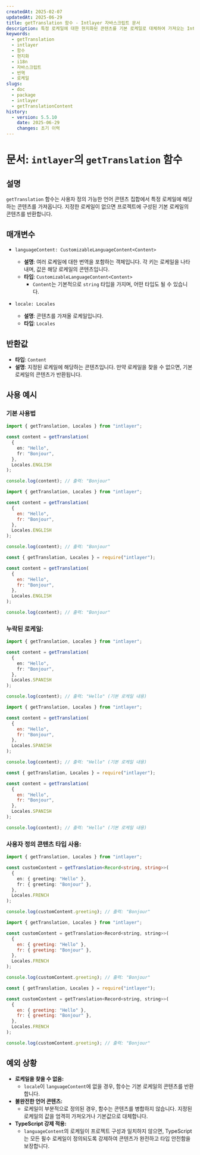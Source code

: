 ```yaml
---
createdAt: 2025-02-07
updatedAt: 2025-06-29
title: getTranslation 함수 - Intlayer 자바스크립트 문서
description: 특정 로케일에 대한 현지화된 콘텐츠를 기본 로케일로 대체하여 가져오는 Intlayer의 getTranslation 함수 문서입니다.
keywords:
  - getTranslation
  - intlayer
  - 함수
  - 현지화
  - i18n
  - 자바스크립트
  - 번역
  - 로케일
slugs:
  - doc
  - package
  - intlayer
  - getTranslationContent
history:
  - version: 5.5.10
    date: 2025-06-29
    changes: 초기 이력
---
```


# 문서: `intlayer`의 `getTranslation` 함수

## 설명

`getTranslation` 함수는 사용자 정의 가능한 언어 콘텐츠 집합에서 특정 로케일에 해당하는 콘텐츠를 가져옵니다. 지정한 로케일이 없으면 프로젝트에 구성된 기본 로케일의 콘텐츠를 반환합니다.

## 매개변수

- `languageContent: CustomizableLanguageContent<Content>`

  - **설명**: 여러 로케일에 대한 번역을 포함하는 객체입니다. 각 키는 로케일을 나타내며, 값은 해당 로케일의 콘텐츠입니다.
  - **타입**: `CustomizableLanguageContent<Content>`
    - `Content`는 기본적으로 `string` 타입을 가지며, 어떤 타입도 될 수 있습니다.

- `locale: Locales`

  - **설명**: 콘텐츠를 가져올 로케일입니다.
  - **타입**: `Locales`

## 반환값

- **타입**: `Content`
- **설명**: 지정된 로케일에 해당하는 콘텐츠입니다. 만약 로케일을 찾을 수 없으면, 기본 로케일의 콘텐츠가 반환됩니다.

## 사용 예시

### 기본 사용법

```typescript codeFormat="typescript"
import { getTranslation, Locales } from "intlayer";

const content = getTranslation(
  {
    en: "Hello",
    fr: "Bonjour",
  },
  Locales.ENGLISH
);

console.log(content); // 출력: "Bonjour"
```

```javascript codeFormat="esm"
import { getTranslation, Locales } from "intlayer";

const content = getTranslation(
  {
    en: "Hello",
    fr: "Bonjour",
  },
  Locales.ENGLISH
);

console.log(content); // 출력: "Bonjour"
```

```javascript codeFormat="commonjs"
const { getTranslation, Locales } = require("intlayer");

const content = getTranslation(
  {
    en: "Hello",
    fr: "Bonjour",
  },
  Locales.ENGLISH
);

console.log(content); // 출력: "Bonjour"
```

### 누락된 로케일:

```typescript codeFormat="typescript"
import { getTranslation, Locales } from "intlayer";

const content = getTranslation(
  {
    en: "Hello",
    fr: "Bonjour",
  },
  Locales.SPANISH
);

console.log(content); // 출력: "Hello" (기본 로케일 내용)
```

```javascript codeFormat="esm"
import { getTranslation, Locales } from "intlayer";

const content = getTranslation(
  {
    en: "Hello",
    fr: "Bonjour",
  },
  Locales.SPANISH
);

console.log(content); // 출력: "Hello" (기본 로케일 내용)
```

```javascript codeFormat="commonjs"
const { getTranslation, Locales } = require("intlayer");

const content = getTranslation(
  {
    en: "Hello",
    fr: "Bonjour",
  },
  Locales.SPANISH
);

console.log(content); // 출력: "Hello" (기본 로케일 내용)
```

### 사용자 정의 콘텐츠 타입 사용:

```typescript codeFormat="typescript"
import { getTranslation, Locales } from "intlayer";

const customContent = getTranslation<Record<string, string>>(
  {
    en: { greeting: "Hello" },
    fr: { greeting: "Bonjour" },
  },
  Locales.FRENCH
);

console.log(customContent.greeting); // 출력: "Bonjour"
```

```javascript codeFormat="esm"
import { getTranslation, Locales } from "intlayer";

const customContent = getTranslation<Record<string, string>>(
  {
    en: { greeting: "Hello" },
    fr: { greeting: "Bonjour" },
  },
  Locales.FRENCH
);

console.log(customContent.greeting); // 출력: "Bonjour"
```

```javascript codeFormat="commonjs"
const { getTranslation, Locales } = require("intlayer");

const customContent = getTranslation<Record<string, string>>(
  {
    en: { greeting: "Hello" },
    fr: { greeting: "Bonjour" },
  },
  Locales.FRENCH
);

console.log(customContent.greeting); // 출력: "Bonjour"
```

## 예외 상황

- **로케일을 찾을 수 없음:**
  - `locale`이 `languageContent`에 없을 경우, 함수는 기본 로케일의 콘텐츠를 반환합니다.
- **불완전한 언어 콘텐츠:**
  - 로케일이 부분적으로 정의된 경우, 함수는 콘텐츠를 병합하지 않습니다. 지정된 로케일의 값을 엄격히 가져오거나 기본값으로 대체합니다.
- **TypeScript 강제 적용:**
  - `languageContent`의 로케일이 프로젝트 구성과 일치하지 않으면, TypeScript는 모든 필수 로케일이 정의되도록 강제하여 콘텐츠가 완전하고 타입 안전함을 보장합니다.
